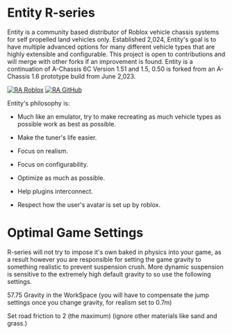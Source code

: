 # Entity R-series
Entity is a community based distributor of Roblox vehicle chassis systems for self propelled land vehicles only. Established 2,024, Entity's goal is to have multiple advanced options for many different vehicle types that are highly extensible and configurable. This project is open to contributions and will merge with other forks if an improvement is found. Entity is a continuation of A-Chassis 6C Version 1.51 and 1.5, 0.50 is forked from an A-Chassis 1.6 prototype build from June 2,023.

[![RA Roblox](https://badgen.net/badge/RA%20Roblox/0.50.7/red?icon=https://upload.wikimedia.org/wikipedia/commons/3/38/Roblox_2022_Logo.png)](https://create.roblox.com/store/asset/16598010136)
[![RA GitHub](https://badgen.net/badge/RA%20GitHub/0.50.7/red?icon=github)](https://github.com/totallyahuman445/Roblox-Entity-R-series/releases/tag/0.50.7)

Entity's philosophy is:

- Much like an emulator, try to make recreating as much vehicle types as possible work as best as possible.

- Make the tuner's life easier.

- Focus on realism.

- Focus on configurability.

- Optimize as much as possible.

- Help plugins interconnect.

- Respect how the user's avatar is set up by roblox.

# Optimal Game Settings
R-series will not try to impose it's own baked in physics into your game, as a result however you are responsible for setting the game gravity to something realistic to prevent suspension crush. More dynamic suspension is sensitive to the extremely high default gravity to so use the following settings.

57.75 Gravity in the WorkSpace (you will have to compensate the jump settings once you change gravity, for realism set to 0.7m)

Set road friction to 2 (the maximum) (ignore other materials like sand and grass.)
